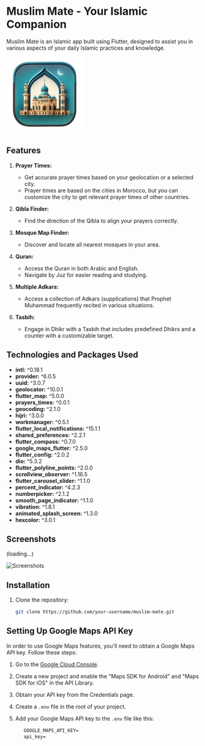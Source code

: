 # Muslim Mate - Your Islamic Companion

Muslim Mate is an Islamic app built using Flutter, designed to assist you in various aspects of your daily Islamic practices and knowledge.

<img src="Assets/Images/Default_muslim_app_icon_3_1eb7b4c5-ef4c-4635-974a-1df389df71f4_0.png" alt="App Screenshot" width="200" />


## Features

1. **Prayer Times:**
   - Get accurate prayer times based on your geolocation or a selected city.
   - Prayer times are based on the cities in Morocco, but you can customize the city to get relevant prayer times of other countries.

2. **Qibla Finder:**
   - Find the direction of the Qibla to align your prayers correctly.

3. **Mosque Map Finder:**
   - Discover and locate all nearest mosques in your area.

4. **Quran:**
   - Access the Quran in both Arabic and English.
   - Navigate by Juz for easier reading and studying.

5. **Multiple Adkars:**
   - Access a collection of Adkars (supplications) that Prophet Muhammad frequently recited in various situations.

6. **Tasbih:**
   - Engage in Dhikr with a Tasbih that includes predefined Dhikrs and a counter with a customizable target.

## Technologies and Packages Used

- **intl:** ^0.18.1
- **provider:** ^6.0.5
- **uuid:** ^3.0.7
- **geolocator:** ^10.0.1
- **flutter_map:** ^5.0.0
- **prayers_times:** ^0.0.1
- **geocoding:** ^2.1.0
- **hijri:** ^3.0.0
- **workmanager:** ^0.5.1
- **flutter_local_notifications:** ^15.1.1
- **shared_preferences:** ^2.2.1
- **flutter_compass:** ^0.7.0
- **google_maps_flutter:** ^2.5.0
- **flutter_config:** ^2.0.2
- **dio:** ^5.3.2
- **flutter_polyline_points:** ^2.0.0
- **scrollview_observer:** ^1.16.5
- **flutter_carousel_slider:** ^1.1.0
- **percent_indicator:** ^4.2.3
- **numberpicker:** ^2.1.2
- **smooth_page_indicator:** ^1.1.0
- **vibration:** ^1.8.1
- **animated_splash_screen:** ^1.3.0
- **hexcolor:** ^3.0.1

## Screenshots
(loading...)

<img src="ScreenShots/Record.gif" alt="Screenshots" height="500" />


## Installation

1. Clone the repository:

   ```bash
   git clone https://github.com/your-username/muslim-mate.git
## Setting Up Google Maps API Key

In order to use Google Maps features, you'll need to obtain a Google Maps API key. Follow these steps:

1. Go to the [Google Cloud Console](https://console.cloud.google.com/).
2. Create a new project and enable the "Maps SDK for Android" and "Maps SDK for iOS" in the API Library.
3. Obtain your API key from the Credentials page.
4. Create a `.env` file in the root of your project.
5. Add your Google Maps API key to the `.env` file like this:



          GOOGLE_MAPS_API_KEY=
          api_key=
